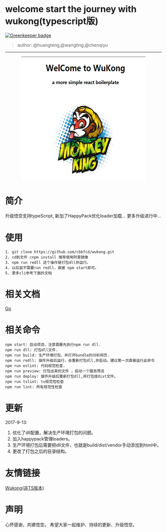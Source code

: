 # welcome start the journey with wukong(typescript版)

[![Greenkeeper badge](https://badges.greenkeeper.io/cbbfcd/wukong-React-Mobx-TypeScript-.svg)](https://greenkeeper.io/)

> author: @huangteng,@wangting,@chenqiyu
***

<div align=center>
    <img src="./wukong.png" width="400" height="400" alt="wukong-index"/>
</div>

# 简介

升级悟空支持typeScript, 新加了HappyPack优化loader加载...
更多升级进行中...
<br/>


# 使用
```
1. git clone https://github.com/cbbfcd/wukong.git
2. cd到文件 cnpm install 推荐使用阿里镜像
3. npm run redll 这个操作是打包dll并运行。
4. 以后就不需要run redll，直接 npm start即可。
5. 更多cli参考下面的文档
```


# 相关文档
<a href="https://github.com/cbbfcd/wukong/blob/master/docs/doc.mdown">Go</a>

# 相关命令
```
npm start: 启动项目，注意需要先执行npm run dll.
npm run dll: 打包dll文件.
npm run build: 生产环境打包，并打开bundle的分析网页.
npm run redll: 插件升级后运行，会重新打包dll,并启动。建议第一次直接运行此命令
npm run eslint: 代码规范检查.
npm run preview: 打包出来的文件 ，启动一个服务预览
npm run deploy: 插件升级后重新打包dll,并打包成dist文件。
npm run tslint: ts规范性检查
npm run lint: 所有规范性检查
```

# 更新

2017-9-13: 
1. 优化了dll配置，解决生产环境打包的问题。
2. 加入happypack管理loaders。
3. 生产环境打包后需要把dll文件，也就是build/dist/vendor手动添加到html中。
4. 更改了打包之后的目录结构。

# 友情链接
<a href="https://github.com/cbbfcd/wukong.git">Wukong(非TS版本)</a>

# 声明
心怀感谢，共建悟空。
希望大家一起维护、持续的更新、升级悟空。




